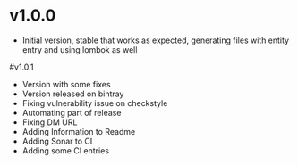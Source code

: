 # v1.0.0
- Initial version, stable that works as expected, generating files with entity entry and using lombok as well

#v1.0.1
- Version with some fixes
- Version released on bintray
- Fixing vulnerability issue on checkstyle
- Automating part of release
- Fixing DM URL
 - Adding Information to Readme
 - Adding Sonar to CI
 - Adding some CI entries
